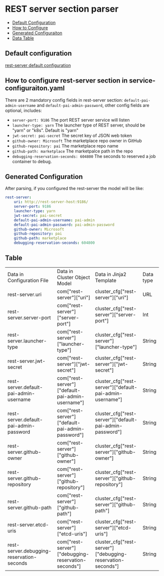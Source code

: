 # REST server section parser

- [Default Configuration](#D_Config)
- [How to Configure](#HT_Config)
- [Generated Configuraiton](#G_Config)
- [Data Table](#T_config)

## Default configuration <a name="D_Config"></a>

[rest-server default configuration](rest-server.yaml)

## How to configure rest-server section in service-configuraiton.yaml <a name="HT_Config"></a>

There are 2 mandatory config fields in rest-server section: `default-pai-admin-username` and `default-pai-admin-password`,
other config fields are optional, includes:

- `server-port: 9186` The port REST server service will listen
- `launcher-type: yarn` The launcher type of REST server, should be "yarn" or "k8s". Default is "yarn"
- `jwt-secret: pai-secret` The secret key of JSON web token
- `github-owner: Microsoft` The marketplace repo owner in GitHub
- `github-repository: pai` The marketplace repo name
- `github-path: marketplace` The marketpalce path in the repo
- `debugging-reservation-seconds: 604800` The seconds to reserved a job container to debug.

## Generated Configuration <a name="G_Config"></a>

After parsing, if you configured the rest-server the model will be like:

```yaml
rest-server:
    uri: http://rest-server-host:9186/
    server-port: 9186
    launcher-type: yarn
    jwt-secret: pai-secret
    default-pai-admin-username: pai-admin
    default-pai-admin-password: pai-admin-password
    github-owner: Microsoft
    github-repository: pai
    github-path: marketplace
    debugging-reservation-seconds: 604800
```

## Table <a name="T_Config"></a>

<table>
<tr>
    <td>Data in Configuration File</td>
    <td>Data in Cluster Object Model</td>
    <td>Data in Jinja2 Template</td>
    <td>Data type</td>
</tr>
<tr>
    <td>rest-server.uri</td>
    <td>com["rest-server"]["uri"]</td>
    <td>cluster_cfg["rest-server"]["uri"]</td>
    <td>URL</td>
</tr>
<tr>
    <td>rest-server.server-port</td>
    <td>com["rest-server"]["server-port"]</td>
    <td>cluster_cfg["rest-server"]["server-port"]</td>
    <td>Int</td>
</tr>
<tr>
    <td>rest-server.launcher-type</td>
    <td>com["rest-server"]["launcher-type"]</td>
    <td>cluster_cfg["rest-server"]["launcher-type"]</td>
    <td>String</td>
</tr>
<tr>
    <td>rest-server.jwt-secret</td>
    <td>com["rest-server"]["jwt-secret"]</td>
    <td>cluster_cfg["rest-server"]["jwt-secret"]</td>
    <td>String</td>
</tr>
<tr>
    <td>rest-server.default-pai-admin-username</td>
    <td>com["rest-server"]["default-pai-admin-username"]</td>
    <td>cluster_cfg["rest-server"]["default-pai-admin-username"]</td>
    <td>String</td>
</tr>
<tr>
    <td>rest-server.default-pai-admin-password</td>
    <td>com["rest-server"]["default-pai-admin-password"]</td>
    <td>cluster_cfg["rest-server"]["default-pai-admin-password"]</td>
    <td>String</td>
</tr>
<tr>
    <td>rest-server.github-owner</td>
    <td>com["rest-server"]["github-owner"]</td>
    <td>cluster_cfg["rest-server"]["github-owner"]</td>
    <td>String</td>
</tr>
<tr>
    <td>rest-server.github-repository</td>
    <td>com["rest-server"]["github-repository"]</td>
    <td>cluster_cfg["rest-server"]["github-repository"]</td>
    <td>String</td>
</tr>
<tr>
    <td>rest-server.github-path</td>
    <td>com["rest-server"]["github-path"]</td>
    <td>cluster_cfg["rest-server"]["github-path"]</td>
    <td>String</td>
</tr>
<tr>
    <td>rest-server.etcd-uris</td>
    <td>com["rest-server"]["etcd-uris"]</td>
    <td>cluster_cfg["rest-server"]["etcd-uris"]</td>
    <td>String</td>
</tr>
<tr>
    <td>rest-server.debugging-reservation-seconds</td>
    <td>com["rest-server"]["debugging-reservation-seconds"]</td>
    <td>cluster_cfg["rest-server"]["debugging-reservation-seconds"]</td>
    <td>String</td>
</tr>
</table>
